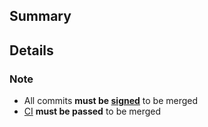 ## Summary

## Details

### Note

* All commits **must be [signed](https://docs.github.com/en/github/authenticating-to-github/signing-commits)** to be merged
* [CI](https://github.com/hkrn/nanoem/actions/workflows/main.yml) **must be passed** to be merged

